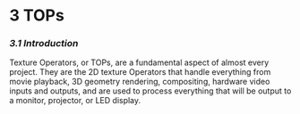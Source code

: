 # 3 TOPs
### *3.1 Introduction*

Texture Operators, or TOPs, are a fundamental aspect of almost every project. They are the 2D texture Operators that handle everything from movie playback, 3D geometry rendering, compositing, hardware video inputs and outputs, and are used to process everything that will be output to a monitor, projector, or LED display.